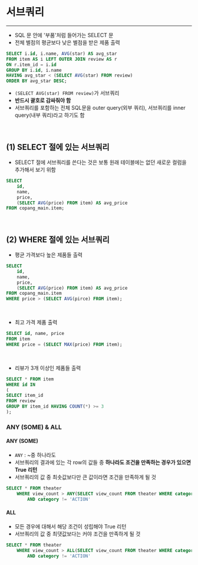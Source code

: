 # 서브쿼리
******************
* SQL 문 안에 '부품'처럼 들어가는 SELECT 문
* 전체 별점의 평균보다 낮은 별점을 받은 제품 출력
```sql
SELECT i.id, i.name, AVG(star) AS avg_star
FROM item AS i LEFT OUTER JOIN review AS r
ON r.item_id = i.id
GROUP BY i.id, i.name
HAVING avg_star < (SELECT AVG(star) FROM review)
ORDER BY avg_star DESC; 
```
* `(SELECT AVG(star) FROM review)`가 서브쿼리
* **반드시 괄호로 감싸줘야 함**
* 서브쿼리를 포함하는 전체 SQL문을 outer query(외부 쿼리), 서브쿼리를 inner query(내부 쿼리)라고 하기도 함


<br/>

## (1) SELECT 절에 있는 서브쿼리
* SELECT 절에 서브쿼리를 쓴다는 것은 보통 원래 테이블에는 없던 새로운 컬럼을 추가해서 보기 위함
```sql
SELECT
    id,
    name, 
    price,
    (SELECT AVG(price) FROM item) AS avg_price
FROM copang_main.item; 
```

<br/>

## (2) WHERE 절에 있는 서브쿼리
* 평균 가격보다 높은 제품들 출력
```sql
SELECT
    id,
    name, 
    price,
    (SELECT AVG(price) FROM item) AS avg_price
FROM copang_main.item
WHERE price > (SELECT AVG(pirce) FROM item); 
```

<br/>

* 최고 가격 제품 출력
```sql
SELECT id, name, price
FROM item
WHERE price = (SELECT MAX(price) FROM item);
```

<br/>

* 리뷰가 3개 이상인 제품들 출력
```sql
SELECT * FROM item
WHERE id IN
(
SELECT item_id
FROM review
GROUP BY item_id HAVING COUNT(*) >= 3
); 
```

### ANY (SOME) & ALL
#### ANY (SOME)
* `ANY` : ~중 하나라도
* 서브쿼리의 결과에 있는 각 row의 값들 중 **하나라도 조건을 만족하는 경우가 있으면 True 리턴**
* 서브쿼리의 값 중 최솟값보다만 큰 값이라면 조건을 만족하게 될 것

```sql
SELECT * FROM theater
    WHERE view_count > ANY(SELECT view_count FROM theater WHERE category = 'ACTION')
        AND category != 'ACTION'
```

#### ALL
* 모든 경우에 대해서 해당 조건이 성립해야 True 리턴
* 서브쿼리의 값 중 최댓값보다는 커야 조건을 만족하게 될 것
```sql
SELECT * FROM theater
    WHERE view_count > ALL(SELECT view_count FROM theater WHERE category = 'ACTION')
        AND category != 'ACTION'
```

